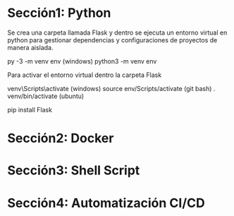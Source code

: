 # Sección1: Python

Se crea una carpeta llamada Flask y dentro se ejecuta un entorno virtual en python para gestionar dependencias y configuraciones de proyectos de manera aislada.

py -3 -m venv env (windows)       python3 -m venv env

Para activar el entorno virtual dentro la carpeta Flask

venv\Scripts\activate (windows)   source env/Scripts/activate  (git bash)   . venv/bin/activate (ubuntu)
 
pip install Flask


# Sección2: Docker

# Sección3: Shell Script

# Sección4: Automatización CI/CD

